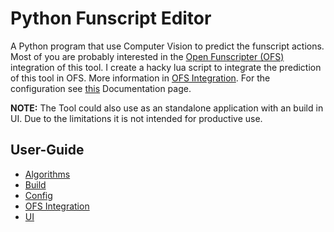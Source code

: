 # Python Funscript Editor

A Python program that use Computer Vision to predict the funscript actions. Most of you are probably interested in the [Open Funscripter (OFS)](https://github.com/OpenFunscripter/OFS) integration of this tool. I create a hacky lua script to integrate the prediction of this tool in OFS. More information in [OFS Integration](user-guide/ofs-integration/index.html). For the configuration see [this](user-guide/config/index.html) Documentation page.

**NOTE:** The Tool could also use as an standalone application with an build in UI. Due to the limitations it is not intended for productive use.

## User-Guide

- [Algorithms](user-guide/algorithms/index.html)
- [Build](user-guide/build/index.html)
- [Config](user-guide/config/index.html)
- [OFS Integration](user-guide/ofs-integration/index.html)
- [UI](user-guide/ui/index.html)
